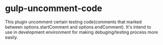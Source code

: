 # gulp-uncomment-code
This plugin uncomment certain testing code(comments that marked between options.startComment and options.endComment). 
It's intend to use in development environment for making debuging/testing process more easily.

